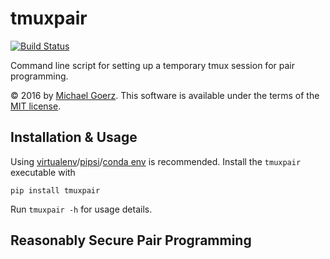 # tmuxpair #

[![Build Status](https://travis-ci.org/goerz/tmuxpair.svg)](https://travis-ci.org/goerz/tmuxpair)

Command line script for setting up a temporary tmux session for pair
programming.

© 2016 by [Michael Goerz](http://michaelgoerz.net). This software is available
under the terms of the [MIT license][LICENSE].

[LICENSE]: LICENSE

## Installation & Usage ##

Using [virtualenv][]/[pipsi][]/[conda env][] is recommended. Install the
`tmuxpair` executable with

    pip install tmuxpair

[virtualenv]: http://docs.python-guide.org/en/latest/dev/virtualenvs/
[pipsi]: https://github.com/mitsuhiko/pipsi#pipsi
[conda env]: http://conda.pydata.org/docs/using/envs.html

Run `tmuxpair -h` for usage details.

## Reasonably Secure Pair Programming ##
